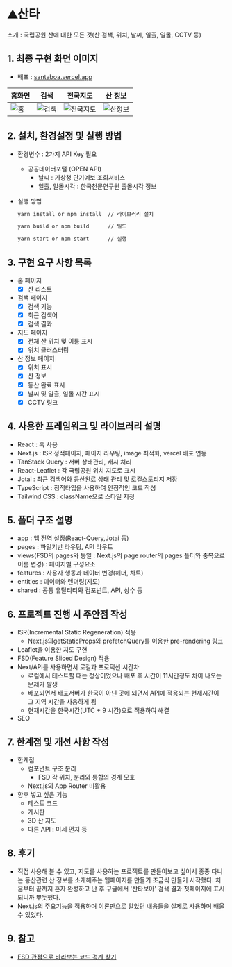 # ⛰️산타
소개 : 국립공원 산에 대한 모든 것(산 검색, 위치, 날씨, 일출, 일몰, CCTV 등) 
## 1. 최종 구현 화면 이미지

- 배포 : [santaboa.vercel.app](santaboa.vercel.app)
  
| 홈화면 | 검색 | 전국지도 | 산 정보 |
|----------|----------|----------|----------|
|![홈](https://github.com/user-attachments/assets/bc05f709-c4a2-435c-af90-b59be5273fcb)   | ![검색](https://github.com/user-attachments/assets/2b5aaefb-199b-4eb9-bfd6-e4ab1b8d3327) | ![전국지도](https://github.com/user-attachments/assets/e70a965c-9627-48f8-b252-2a29d3fb2632) |  ![산정보](https://github.com/user-attachments/assets/6da9de6c-ebfe-4e14-ba9c-38969bbe4a2c)  |


## 2. 설치, 환경설정 및 실행 방법

- 환경변수 : 2가지 API Key 필요
    - 공공데이터포털 (OPEN API)
        - 날씨 : 기상청 단기예보 조회서비스
        - 일출, 일몰시각 : 한국천문연구원 출몰시각 정보
- 실행 방법
    
    ```bash
    yarn install or npm install  // 라이브러리 설치

    yarn build or npm build      // 빌드
    
    yarn start or npm start      // 실행
    ```
    

## 3. 구현 요구 사항 목록

- 홈 페이지
    - [x]  산 리스트
- 검색 페이지
    - [x]  검색 기능
    - [x]  최근 검색어
    - [x]  검색 결과
- 지도 페이지
    - [x]  전체 산 위치 및 이름 표시
    - [x]  위치 클러스터링
- 산 정보 페이지
    - [x]  위치 표시
    - [x]  산 정보
    - [x]  등산 완료 표시 
    - [x]  날씨 및 일출, 일몰 시간 표시
    - [x]  CCTV 링크

## 4. 사용한 프레임워크 및 라이브러리 설명

- React : 훅 사용
- Next.js : ISR 정적페이지, 페이지 라우팅, image 최적화, vercel 배포 연동
- TanStack Query : 서버 상태관리, 캐시 처리
- React-Leaflet : 각 국립공원 위치 지도로 표시
- Jotai : 최근 검색어와 등산완료 상태 관리 및 로컬스토리지 저장
- TypeScript : 정적타입을 사용하여 안정적인 코드 작성
- Tailwind CSS : className으로 스타일 지정

## 5. 폴더 구조 설명

- app : 앱 전역 설정(React-Query,Jotai 등) 
- pages : 파일기반 라우팅, API 라우트
- views(FSD의 pages와 동일 : Next.js의 page router의 pages 폴더와 중복으로 이름 변경) : 페이지별 구성요소
- features : 사용자 행동과 데이터 변경(헤더, 차트)
- entities : 데이터와 렌더링(지도)
- shared : 공통 유틸리티와 컴포넌트, API, 상수 등

## 6. 프로젝트 진행 시 주안점 작성

- ISR(Incremental Static Regeneration) 적용
    - Next.js의getStaticProps와 prefetchQuery를 이용한 pre-rendering [링크](https://ganeo.notion.site/Next-js-Page-Router-Incremental-Static-Regeneration-ISR-1b671310639a805eb31bd59b45a9c8e3)
- Leaflet을 이용한 지도 구현
- FSD(Feature Sliced Design) 적용
- Next/API를 사용하면서 로컬과 프로덕션 시간차
  - 로컬에서 테스트할 때는 정상이었으나 배포 후 시간이 11시간정도 차이 나오는 문제가 발생
  - 배포되면서 배포서버가 한국이 아닌 곳에 되면서 API에 적용되는 현재시간이 그 지역 시간을 사용하게 됨
  - 현재시간을 한국시간(UTC + 9 시간)으로 적용하여 해결
- SEO

## 7. 한계점 및 개선 사항 작성

- 한계점
    - 컴포넌트 구조 분리
        - FSD 각 위치, 분리와 통합의 경계 모호
    - Next.js의 App Router 미활용
- 향후 넣고 싶은 기능
    - 테스트 코드 
    - 게시판
    - 3D 산 지도
    - 다른 API : 미세 먼지 등

## 8. 후기

- 직접 사용해 볼 수 있고, 지도를 사용하는 프로젝트를 만들어보고 싶어서 종종 다니는 등산관련 산 정보를 소개해주는 웹페이지를 만들기 조금씩 만들기 시작했다. 처음부터 끝까지 혼자 완성하고 난 후 구글에서 '산타보아' 검색 결과 첫페이지에 표시되니까 뿌듯했다.
- Next.js의 주요기능을 적용하며 이론만으로 알았던 내용들을 실제로 사용하며 배울 수 있었다. 

## 9. 참고

- [FSD 관점으로 바라보는 코드 경계 찾기](https://velog.io/@teo/fsd#fsd를-효과적으로-적용하는-팁)
